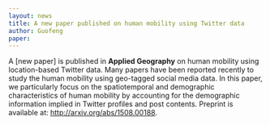 ```yaml
---
layout: news
title: A new paper published on human mobility using Twitter data
author: Guofeng
paper: 
---
```


A [new paper] is published in **Applied Geography** on human mobility using
location-based Twitter data. Many papers have been reported recently to
study the human mobility using geo-tagged social media data. In this paper,
we particularly focus on the spatiotemporal and demographic characteristics
of human mobility by accounting for the demographic information implied in
Twitter profiles and post contents. Preprint is available at:
http://arxiv.org/abs/1508.00188.



